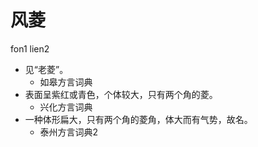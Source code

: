 # 风菱
fon1 lien2
+ 见“老菱”。
  * 如皋方言词典
+ 表面呈紫红或青色，个体较大，只有两个角的菱。
  * 兴化方言词典
+ 一种体形扁大，只有两个角的菱角，体大而有气势，故名。
  * 泰州方言词典2
